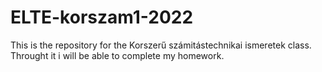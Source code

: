 # ELTE-korszam1-2022
This is the repository for the Korszerű számitástechnikai ismeretek class. Throught it i will be able to complete my homework.
